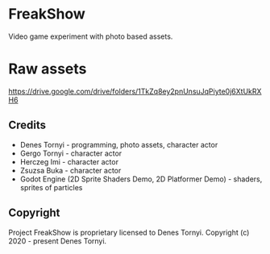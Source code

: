 # FreakShow

Video game experiment with photo based assets.

# Raw assets

https://drive.google.com/drive/folders/1TkZq8ey2pnUnsuJqPiyte0j6XtUkRXH6

## Credits

* Denes Tornyi - programming, photo assets, character actor
* Gergo Tornyi - character actor
* Herczeg Imi - character actor
* Zsuzsa Buka - character actor
* Godot Engine (2D Sprite Shaders Demo, 2D Platformer Demo) - shaders, sprites of particles

## Copyright

Project FreakShow is proprietary licensed to Denes Tornyi.
Copyright (c) 2020 - present Denes Tornyi.